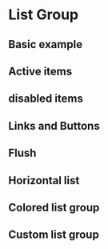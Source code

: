 # List Group

<p class="m-0 text-2xl font-light"></p>

## Basic example

<code-preview>
  <template>
    <ul class="max-w-sm overflow-hidden border border-gray-300 rounded">
        <li class="px-5 py-3 m-0 bg-white border-b border-gray-300">An item</li>
        <li class="px-5 py-3 m-0 bg-white border-b border-gray-300">A second item</li>
        <li class="px-5 py-3 m-0 bg-white border-b border-gray-300">A third item</li>
        <li class="px-5 py-3 m-0 bg-white border-b border-gray-300">A fourth item</li>
        <li class="px-5 py-3 m-0 bg-white ">And a fifth one</li>
    </ul>
  </template>
</code-preview>

## Active items

<code-preview>
  <template>
    <ul class="max-w-sm overflow-hidden border border-gray-300 rounded">
        <li class="px-5 py-3 m-0 text-white bg-blue-600 border-b border-gray-300">An active item</li>
        <li class="px-5 py-3 m-0 bg-white border-b border-gray-300">A second item</li>
        <li class="px-5 py-3 m-0 bg-white border-b border-gray-300">A third item</li>
        <li class="px-5 py-3 m-0 bg-white border-b border-gray-300">A fourth item</li>
        <li class="px-5 py-3 m-0 bg-white ">And a fifth one</li>
    </ul>
  </template>
</code-preview>

## disabled items

<code-preview>
  <template>
    <ul class="max-w-sm overflow-hidden border border-gray-300 rounded">
        <li class="px-5 py-3 m-0 text-gray-400 bg-white border-b border-gray-300">A disabled item</li>
        <li class="px-5 py-3 m-0 bg-white border-b border-gray-300">A second item</li>
        <li class="px-5 py-3 m-0 bg-white border-b border-gray-300">A third item</li>
        <li class="px-5 py-3 m-0 bg-white border-b border-gray-300">A fourth item</li>
        <li class="px-5 py-3 m-0 bg-white ">And a fifth one</li>
    </ul>
  </template>
</code-preview>

## Links and Buttons

<code-preview>
  <template>
    <ul class="max-w-sm overflow-hidden border border-gray-300 rounded">
        <a href="#" class="block px-5 py-3 m-0 text-current text-white no-underline bg-blue-600 border-b border-gray-300" aria-current="true"> The current link item </a>
        <a href="#" class="block px-5 py-3 m-0 text-current no-underline bg-white border-b border-gray-300">A second link item</a>
        <a href="#" class="block px-5 py-3 m-0 text-current no-underline bg-white border-b border-gray-300">A third link item</a>
        <a href="#" class="block px-5 py-3 m-0 text-current no-underline bg-white border-b border-gray-300">A fourth link item</a>
        <a class="block px-5 py-3 m-0 text-current text-gray-400 no-underline bg-white">A disabled link item</a>
    </ul>
  </template>
</code-preview>

<code-preview>
  <template>
    <ul class="max-w-sm overflow-hidden border border-gray-300 rounded">
        <button type="button" class="block w-full px-5 py-3 m-0 text-white bg-blue-600 border-b border-gray-300" aria-current="true"> The current button item </button>
        <button type="button" class="block w-full px-5 py-3 m-0 bg-white border-b border-gray-300">A second button item</button>
        <button type="button" class="block w-full px-5 py-3 m-0 bg-white border-b border-gray-300">A third button item</button>
        <button type="button" class="block w-full px-5 py-3 m-0 bg-white border-b border-gray-300">A fourth button item</button>
        <button type="button" disabled class="block w-full px-5 py-3 m-0 text-gray-400 bg-white">A disabled button item</button>
    </ul>
  </template>
</code-preview>

## Flush

<code-preview>
  <template>
    <ul class="max-w-sm">
        <li class="px-5 py-3 m-0 bg-white border-b border-gray-300">An item</li>
        <li class="px-5 py-3 m-0 bg-white border-b border-gray-300">A second item</li>
        <li class="px-5 py-3 m-0 bg-white border-b border-gray-300">A third item</li>
        <li class="px-5 py-3 m-0 bg-white border-b border-gray-300">A fourth item</li>
        <li class="px-5 py-3 m-0 bg-white ">And a fifth one</li>
    </ul>
  </template>
</code-preview>

## Horizontal list

<code-preview>
  <template>
    <ul class="flex flex-row max-w-sm overflow-hidden border border-gray-300 rounded">
        <li class="flex-grow block px-5 py-3 m-0 bg-white border-gray-300">An item</li>
        <li class="flex-grow block px-5 py-3 m-0 bg-white border-l border-gray-300">A second item</li>
        <li class="flex-grow block px-5 py-3 m-0 bg-white border-l border-gray-300">A third item</li>
    </ul>
    <ul class="flex flex-row max-w-sm overflow-hidden border border-gray-300 rounded">
        <li class="flex-grow block px-5 py-3 m-0 bg-white border-gray-300">An item</li>
        <li class="flex-grow block px-5 py-3 m-0 bg-white border-l border-gray-300">A second item</li>
        <li class="flex-grow block px-5 py-3 m-0 bg-white border-l border-gray-300">A third item</li>
    </ul>
    <ul class="flex flex-row max-w-sm overflow-hidden border border-gray-300 rounded">
        <li class="flex-grow block px-5 py-3 m-0 bg-white border-gray-300">An item</li>
        <li class="flex-grow block px-5 py-3 m-0 bg-white border-l border-gray-300">A second item</li>
        <li class="flex-grow block px-5 py-3 m-0 bg-white border-l border-gray-300">A third item</li>
    </ul>
  </template>
</code-preview>

## Colored list group

<code-preview>
  <template>
    <ul class="max-w-sm overflow-hidden border border-gray-300 rounded">
      <li class="px-5 py-3 m-0 bg-white border-b border-gray-300">A simple basic item</li>
      <li class="px-5 py-3 m-0 text-blue-800 bg-blue-200 border-b">A simple primary item</li>
      <li class="px-5 py-3 m-0 text-gray-800 bg-gray-200 border-b">A simple secondary item</li>
      <li class="px-5 py-3 m-0 text-green-800 bg-green-200 border-b">A simple success item</li>
      <li class="px-5 py-3 m-0 text-red-800 bg-red-200 border-b">A simple danger item</li>
      <li class="px-5 py-3 m-0 text-yellow-800 bg-yellow-200 border-b">A simple warning item</li>
      <li class="px-5 py-3 m-0 text-teal-800 bg-teal-200 border-b">A simple info item</li>
      <li class="px-5 py-3 m-0 text-gray-600 bg-gray-100 border-b">A simple light item</li>
      <li class="px-5 py-3 m-0 text-gray-900 bg-gray-300">A simple dark item</li>
    </ul>
  </template>
</code-preview>

## Custom list group

<code-preview>
  <template>
    <div class="max-w-sm overflow-hidden text-gray-700 border border-gray-300 rounded">
      <a href="#" class="block px-5 py-3 m-0 text-white no-underline bg-blue-600 border-b border-gray-300">
        <div class="flex flex-row justify-between d-flex w-100 justify-content-between">
          <h5 class="mb-1 text-xl">List group item heading</h5>
          <small>3 days ago</small>
        </div>
        <p class="m-0 mb-1">Some placeholder content in a paragraph.</p>
        <small>And some small print.</small>
      </a>
      <a href="#" class="block px-5 py-3 m-0 text-current no-underline bg-white border-b border-gray-300">
        <div class="flex flex-row justify-between d-flex w-100 justify-content-between">
          <h5 class="mb-1 text-xl">List group item heading</h5>
          <small class="text-gray-500">3 days ago</small>
        </div>
        <p class="m-0 mb-1">Some placeholder content in a paragraph.</p>
        <small class="text-gray-500">And some muted small print.</small>
      </a>
      <a href="#" class="block px-5 py-3 m-0 text-current no-underline bg-white">
        <div class="flex flex-row justify-between d-flex w-100 justify-content-between">
          <h5 class="mb-1 text-xl">List group item heading</h5>
          <small class="text-gray-500">3 days ago</small>
        </div>
        <p class="m-0 mb-1">Some placeholder content in a paragraph.</p>
        <small class="text-gray-500">And some muted small print.</small>
      </a>
    </div>
  </template>
</code-preview>
